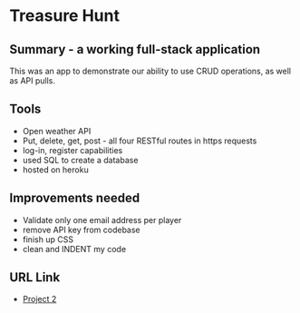 # Treasure Hunt


## Summary - a working full-stack application

This was an app to demonstrate our ability to use CRUD operations, as well as API pulls.

## Tools

* Open weather API
* Put, delete, get, post - all four RESTful routes in https requests
* log-in, register capabilities
* used SQL to create a database
* hosted on heroku


## Improvements needed

* Validate only one email address per player
* remove API key from codebase
* finish up CSS
* clean and INDENT my code

## URL Link

* [Project 2](https://morning-falls-40372.herokuapp.com/)
